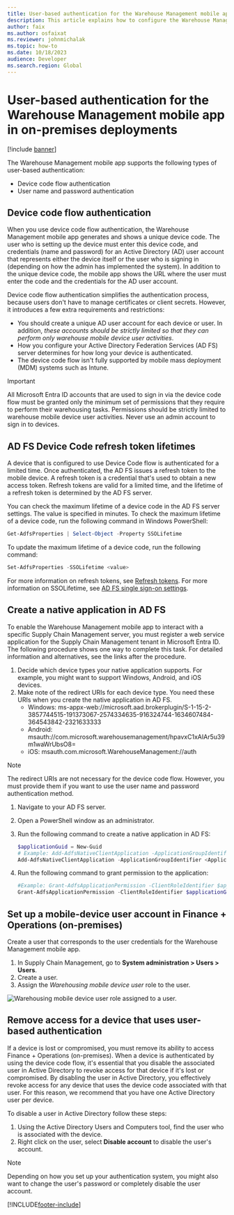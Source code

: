 ```yaml
---
title: User-based authentication for the Warehouse Management mobile app in on-premises deployments
description: This article explains how to configure the Warehouse Management mobile app to connect to your Microsoft Dynamics 365 Finance + Operations (on-premises) environment using user-based authentication.
author: faix
ms.author: osfaixat
ms.reviewer: johnmichalak
ms.topic: how-to
ms.date: 10/18/2023
audience: Developer
ms.search.region: Global
---
```


# User-based authentication for the Warehouse Management mobile app in on-premises deployments

[!include [banner](../includes/banner.md)]

The Warehouse Management mobile app supports the following types of user-based authentication:

- Device code flow authentication
- User name and password authentication

## Device code flow authentication

When you use device code flow authentication, the Warehouse Management mobile app generates and shows a unique device code. The user who is setting up the device must enter this device code, and credentials (name and password) for an Active Directory (AD) user account that represents either the device itself or the user who is signing in (depending on how the admin has implemented the system). In addition to the unique device code, the mobile app shows the URL where the user must enter the code and the credentials for the AD user account.

Device code flow authentication simplifies the authentication process, because users don't have to manage certificates or client secrets. However, it introduces a few extra requirements and restrictions:

- You should create a unique AD user account for each device or user. In addition, *these accounts should be strictly limited so that they can perform only warehouse mobile device user activities*.
- How you configure your Active Directory Federation Services (AD FS) server determines for how long your device is authenticated.
- The device code flow isn't fully supported by mobile mass deployment (MDM) systems such as Intune.

> [!IMPORTANT]
> All Microsoft Entra ID accounts that are used to sign in via the device code flow must be granted only the minimum set of permissions that they require to perform their warehousing tasks. Permissions should be strictly limited to warehouse mobile device user activities. Never use an admin account to sign in to devices.

## AD FS Device Code refresh token lifetimes

A device that is configured to use Device Code flow is authenticated for a limited time. Once authenticated, the AD FS issues a refresh token to the mobile device. A refresh token is a credential that's used to obtain a new access token. Refresh tokens are valid for a limited time, and the lifetime of a refresh token is determined by the AD FS server.

You can check the maximum lifetime of a device code in the AD FS server settings. The value is specified in minutes. To check the maximum lifetime of a device code, run the following command in Windows PowerShell:

```powershell
Get-AdfsProperties | Select-Object -Property SSOLifetime
```

To update the maximum lifetime of a device code, run the following command:

```powershell
Set-AdfsProperties -SSOLifetime <value>
```

For more information on refresh tokens, see [Refresh tokens](/windows-server/identity/ad-fs/development/ad-fs-openid-connect-oauth-concepts#refresh-token-lifetimes).
For more information on SSOLifetime, see [AD FS single sign-on settings](/windows-server/identity/ad-fs/operations/ad-fs-single-sign-on-settings).

## <a name="create-service"></a>Create a native application in AD FS

To enable the Warehouse Management mobile app to interact with a specific Supply Chain Management server, you must register a web service application for the Supply Chain Management tenant in Microsoft Entra ID. The following procedure shows one way to complete this task. For detailed information and alternatives, see the links after the procedure.

1. Decide which device types your native application supports. For example, you might want to support Windows, Android, and iOS devices.
1. Make note of the redirect URIs for each device type. You need these URIs when you create the native application in AD FS.
    - Windows: ms-appx-web://microsoft.aad.brokerplugin/S-1-15-2-3857744515-191373067-2574334635-916324744-1634607484-364543842-2321633333
    - Android: msauth://com.microsoft.warehousemanagement/hpavxC1xAIAr5u39m1waWrUbsO8=
    - iOS: msauth.com.microsoft.WarehouseManagement://auth

> [!NOTE]
> The redirect URIs are not necessary for the device code flow. However, you must provide them if you want to use the user name and password authentication method.

1. Navigate to your AD FS server.
1. Open a PowerShell window as an administrator.
1. Run the following command to create a native application in AD FS:

    ```powershell
    $applicationGuid = New-Guid
    # Example: Add-AdfsNativeClientApplication -ApplicationGroupIdentifier "Microsoft Dynamics 365 for Operations On-premises" -Name "Microsoft Dynamics 365 for Operations On-Premises - WMA DeviceCode - WH1 - D1" -Identifier $applicationGuid -RedirectUri @("msauth://com.microsoft.warehousemanagement/hpavxC1xAIAr5u39m1waWrUbsO8=","msauth.com.microsoft.WarehouseManagement://auth","ms-appx-web://microsoft.aad.brokerplugin/S-1-15-2-3857744515-191373067-2574334635-916324744-1634607484-364543842-2321633333")
    Add-AdfsNativeClientApplication -ApplicationGroupIdentifier <Application group Identifier> -Name <Native client application name> -Identifier $applicationGuid -RedirectUri <Redirect URIs>
    ```

1. Run the following command to grant permission to the application:

    ```powershell
    #Example: Grant-AdfsApplicationPermission -ClientRoleIdentifier $applicationGuid -ServerRoleIdentifier "https://ax.contosoen08.com" -ScopeNames openid
    Grant-AdfsApplicationPermission -ClientRoleIdentifier $applicationGuid -ServerRoleIdentifier <Environment FQDN> -ScopeNames openid
    ```

## <a name="user-azure-ad"></a>Set up a mobile-device user account in Finance + Operations (on-premises)

Create a user that corresponds to the user credentials for the Warehouse Management mobile app.

1. In Supply Chain Management, go to **System administration \> Users \> Users**.
1. Create a user.
1. Assign the *Warehousing mobile device user* role to the user.

![Warehousing mobile device user role assigned to a user.](../../../supply-chain/warehousing/media/app-connect-app-users.png "Warehousing mobile device user role assigned to a user")

## <a name="revoke"></a>Remove access for a device that uses user-based authentication

If a device is lost or compromised, you must remove its ability to access Finance + Operations (on-premises). When a device is authenticated by using the device code flow, it's essential that you disable the associated user in Active Directory to revoke access for that device if it's lost or compromised. By disabling the user in Active Directory, you effectively revoke access for any device that uses the device code associated with that user. For this reason, we recommend that you have one Active Directory user per device.

To disable a user in Active Directory follow these steps:

1. Using the Active Directory Users and Computers tool, find the user who is associated with the device.
1. Right click on the user, select **Disable account** to disable the user's account.

> [!NOTE]
> Depending on how you set up your authentication system, you might also want to change the user's password or completely disable the user account.

[!INCLUDE[footer-include](../../../includes/footer-banner.md)]
